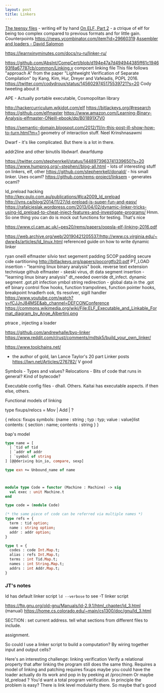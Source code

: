 ```yaml
---
layout: post
title: Linkers
---
```

[The teensy files](https://www.muppetlabs.com/~breadbox/software/tiny/) - writing elf by hand
[On ELF, Part 2](https://kestrelcomputer.github.io/kestrel/2018/02/01/on-elf-2) - a ctrique of elf for being too complex compared to previous formats and for little gain. Counterpoints https://news.ycombinator.com/item?id=29660319
[Assembler and loaders - David Salomon](https://www.davidsalomon.name/assem.advertis/AssemAd.html)

<https://learnxinyminutes.com/docs/ru-ru/linker-ru/>

https://github.com/AbsInt/CompCert/blob/d194e47a7d494944385ff61c194693f8a67787cb/common/Linking.v compcert linking file
This file follows "approach A" from the paper
       "Lightweight Verification of Separate Compilation"
    by Kang, Kim, Hur, Dreyer and Vafeiadis, POPL 2016. 
<https://twitter.com/codydroux/status/1456029745175539721?s=20> Cody tweeting about it


 APE - Actually portable executable, Cosmopolitan library
 
<http://hackercurriculum.wikidot.com/elf>
<https://bitlackeys.org/#research>
<https://github.com/elfmaster>
<https://www.amazon.com/Learning-Binary-Analysis-elfmaster-ONeill-ebook/dp/B01891X7V0>

https://semantic-domain.blogspot.com/2012/11/in-this-post-ill-show-how-to-turn.html?m=1 geometry of interaction stuff. Neel Krinshnasawmi


Dwarf - it's like complicated. But there is a lot in there.


addr2line and other binutils
libdwarf. dwarfdump


https://twitter.com/stephenrkell/status/1448973963741339650?s=20
https://www.humprog.org/~stephen//blog-all.html - lots of interesting stuff on linkers, elf, other
https://github.com/stephenrkell/donald/ - his small linker. Uses ocaml?
https://github.com/rems-project/linksem - generates ocaml?

ld_preload hacking http://kev.pulo.com.au/publications/#lca2009_ld_preload
http://jvns.ca/blog/2014/11/27/ld-preload-is-super-fun-and-easy/
https://rafalcieslak.wordpress.com/2013/04/02/dynamic-linker-tricks-using-ld_preload-to-cheat-inject-features-and-investigate-programs/
Hmm. So one thing you can do is mock out functions for testing. That's nice



https://www.cl.cam.ac.uk/~pes20/rems/papers/oopsla-elf-linking-2016.pdf


https://web.archive.org/web/20190421205537/http://www.cs.virginia.edu/~dww4s/articles/ld_linux.html referenced guide on how to write dynamic linker

ryan oneill elfmaster
silvio text segement padding
SCOP padding secure cide oartitioning http://bitlackeys.org/papers/pocorgtfo20.pdf
PT_LOAD insertion - "learning linux binary analysis" book. 
reverse text extension techniuqe
github elfmaster - skeski virus, dt
data segment insertion - "learning linux binary analysis"
dt_needed override dt_infect. dynamic segment
.got.plt infection
ymbol string redirection - 
global data in the .got
elf binary control flow hooks, function trampolines, function pointer hooks, breakpoint hnadlerh ook, tls resolver, sigill handler
https://www.youtube.com/watch?v=fCJJnJ84MSE&ab_channel=DEFCONConference
https://commons.wikimedia.org/wiki/File:ELF_Executable_and_Linkable_Format_diagram_by_Ange_Albertini.png

ptrace , injecting a loader

https://github.com/andrewhalle/byo-linker https://www.reddit.com/r/rust/comments/mdtsk5/build_your_own_linker/

https://www.toolchains.net/
 - the author of gold, Ian Lance Taylor's 20 part Linker posts
https://lwn.net/Articles/276782/
V good

Symbols - Types and values?
Relocations - Bits of code that runs in general? Kind of bytecode?

Executable config files -  dhall. Others. Kaitai has executable aspects. if then else, others.

Functional models of linking

type fixups/relocs = Mov | Add | ?

{
    relocs: fixups
    symbols: {name : string ; typ : typ;  value : value}list
    contents: { section : name; contents : string }
}

bap's model 

```ocaml
type name = [
  | `tid of tid
  | `addr of addr
  | `symbol of string
] [@@deriving bin_io, compare, sexp]

type exn += Unbound_name of name



module type Code = functor (Machine : Machine) -> sig
  val exec : unit Machine.t
end

type code = (module Code)

(* the same piece of code can be referred via multiple names *)
type refs = {
  term : tid option;
  name : string option;
  addr : addr option;
}

type t = {
  codes : code Int.Map.t;
  alias : refs Int.Map.t;
  terms : int Tid.Map.t;
  names : int String.Map.t;
  addrs : int Addr.Map.t;
}
```

### JT's notes

ld has default linker script
`ld --verbose` to see
-T linker script

https://ftp.gnu.org/old-gnu/Manuals/ld-2.9.1/html_chapter/ld_3.html (manual)
https://home.cs.colorado.edu/~main/cs1300/doc/gnu/ld_3.html

SECTION :
set current address. tell what sections from different files to include.

assignment.

So could I use a linker script to build a computation?
By wiring together input and output cells?



Here's an interesting challenge: linking verification
Verify a relational property that after linking the program still does the same thing.
Requires a model of linking and patching requires fixups
maybe you could have the loader actually do its work and pop in by peeking at /proc/mem
Or maybe ld_preload ?
You'd want a total program verification. In principle the problem is easy?
There is link level modulairty there. So maybe that's good
